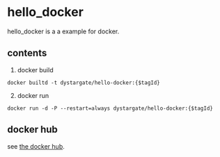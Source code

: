 # hello_docker

hello_docker is a a example for docker.

## contents

1. docker build
```
docker builtd -t dystargate/hello-docker:{$tagId}
```

2. docker run

```
docker run -d -P --restart=always dystargate/hello-docker:{$tagId}
```

## docker hub

see [the docker hub](https://hub.docker.com/r/dystargate/hello-docker/).